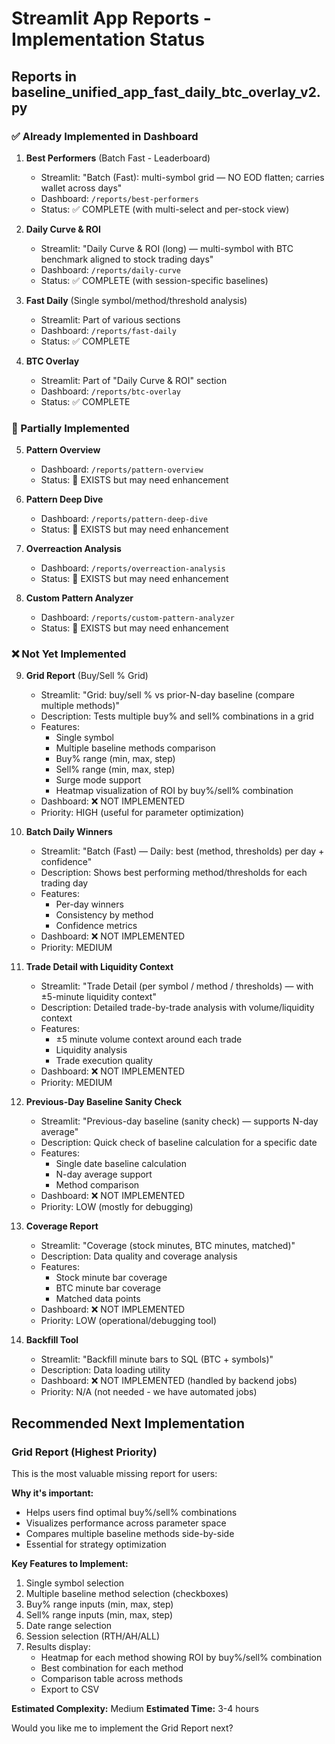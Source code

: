 # Streamlit App Reports - Implementation Status

## Reports in baseline_unified_app_fast_daily_btc_overlay_v2.py

### ✅ Already Implemented in Dashboard

1. **Best Performers** (Batch Fast - Leaderboard)
   - Streamlit: "Batch (Fast): multi-symbol grid — NO EOD flatten; carries wallet across days"
   - Dashboard: `/reports/best-performers`
   - Status: ✅ COMPLETE (with multi-select and per-stock view)

2. **Daily Curve & ROI**
   - Streamlit: "Daily Curve & ROI (long) — multi-symbol with BTC benchmark aligned to stock trading days"
   - Dashboard: `/reports/daily-curve`
   - Status: ✅ COMPLETE (with session-specific baselines)

3. **Fast Daily** (Single symbol/method/threshold analysis)
   - Streamlit: Part of various sections
   - Dashboard: `/reports/fast-daily`
   - Status: ✅ COMPLETE

4. **BTC Overlay**
   - Streamlit: Part of "Daily Curve & ROI" section
   - Dashboard: `/reports/btc-overlay`
   - Status: ✅ COMPLETE

### 🔄 Partially Implemented

5. **Pattern Overview**
   - Dashboard: `/reports/pattern-overview`
   - Status: 🔄 EXISTS but may need enhancement

6. **Pattern Deep Dive**
   - Dashboard: `/reports/pattern-deep-dive`
   - Status: 🔄 EXISTS but may need enhancement

7. **Overreaction Analysis**
   - Dashboard: `/reports/overreaction-analysis`
   - Status: 🔄 EXISTS but may need enhancement

8. **Custom Pattern Analyzer**
   - Dashboard: `/reports/custom-pattern-analyzer`
   - Status: 🔄 EXISTS but may need enhancement

### ❌ Not Yet Implemented

9. **Grid Report** (Buy/Sell % Grid)
   - Streamlit: "Grid: buy/sell % vs prior-N-day baseline (compare multiple methods)"
   - Description: Tests multiple buy% and sell% combinations in a grid
   - Features:
     * Single symbol
     * Multiple baseline methods comparison
     * Buy% range (min, max, step)
     * Sell% range (min, max, step)
     * Surge mode support
     * Heatmap visualization of ROI by buy%/sell% combination
   - Dashboard: ❌ NOT IMPLEMENTED
   - Priority: HIGH (useful for parameter optimization)

10. **Batch Daily Winners**
    - Streamlit: "Batch (Fast) — Daily: best (method, thresholds) per day + confidence"
    - Description: Shows best performing method/thresholds for each trading day
    - Features:
      * Per-day winners
      * Consistency by method
      * Confidence metrics
    - Dashboard: ❌ NOT IMPLEMENTED
    - Priority: MEDIUM

11. **Trade Detail with Liquidity Context**
    - Streamlit: "Trade Detail (per symbol / method / thresholds) — with ±5-minute liquidity context"
    - Description: Detailed trade-by-trade analysis with volume/liquidity context
    - Features:
      * ±5 minute volume context around each trade
      * Liquidity analysis
      * Trade execution quality
    - Dashboard: ❌ NOT IMPLEMENTED
    - Priority: MEDIUM

12. **Previous-Day Baseline Sanity Check**
    - Streamlit: "Previous-day baseline (sanity check) — supports N-day average"
    - Description: Quick check of baseline calculation for a specific date
    - Features:
      * Single date baseline calculation
      * N-day average support
      * Method comparison
    - Dashboard: ❌ NOT IMPLEMENTED
    - Priority: LOW (mostly for debugging)

13. **Coverage Report**
    - Streamlit: "Coverage (stock minutes, BTC minutes, matched)"
    - Description: Data quality and coverage analysis
    - Features:
      * Stock minute bar coverage
      * BTC minute bar coverage
      * Matched data points
    - Dashboard: ❌ NOT IMPLEMENTED
    - Priority: LOW (operational/debugging tool)

14. **Backfill Tool**
    - Streamlit: "Backfill minute bars to SQL (BTC + symbols)"
    - Description: Data loading utility
    - Dashboard: ❌ NOT IMPLEMENTED (handled by backend jobs)
    - Priority: N/A (not needed - we have automated jobs)

## Recommended Next Implementation

### **Grid Report** (Highest Priority)

This is the most valuable missing report for users:

**Why it's important:**
- Helps users find optimal buy%/sell% combinations
- Visualizes performance across parameter space
- Compares multiple baseline methods side-by-side
- Essential for strategy optimization

**Key Features to Implement:**
1. Single symbol selection
2. Multiple baseline method selection (checkboxes)
3. Buy% range inputs (min, max, step)
4. Sell% range inputs (min, max, step)
5. Date range selection
6. Session selection (RTH/AH/ALL)
7. Results display:
   - Heatmap for each method showing ROI by buy%/sell% combination
   - Best combination for each method
   - Comparison table across methods
   - Export to CSV

**Estimated Complexity:** Medium
**Estimated Time:** 3-4 hours

Would you like me to implement the Grid Report next?